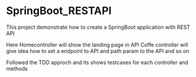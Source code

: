 # SpringBoot_RESTAPI
This project demonstrate how to create a SpringBoot application with REST API

Here Homecontroller will show the landing page in API
Coffe controller will give idea how to set a endpoint to API and path param to the API and so on

Followed the TDD approch and its shows testcases for each controller and methods 
